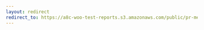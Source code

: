 ```yaml
---
layout: redirect
redirect_to: https://a8c-woo-test-reports.s3.amazonaws.com/public/pr-merge/40088/api/index.html
---
```

